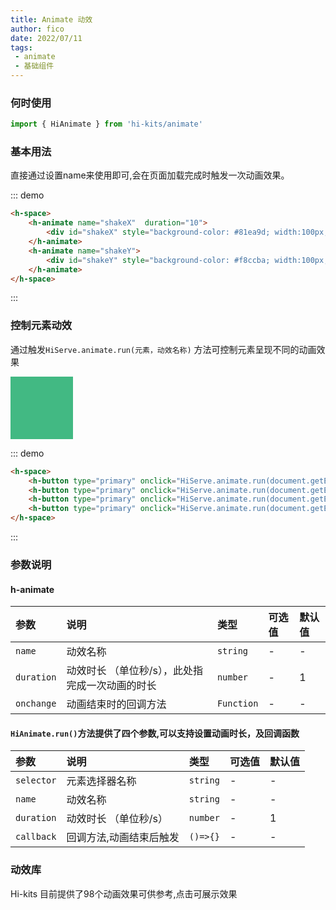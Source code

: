 ```yaml
---
title: Animate 动效
author: fico
date: 2022/07/11
tags:
 - animate
 - 基础组件
---
```


### 何时使用
```ts
import { HiAnimate } from 'hi-kits/animate'
```
### 基本用法
直接通过设置name来使用即可,会在页面加载完成时触发一次动画效果。

::: demo
```html
<h-space>
    <h-animate name="shakeX"  duration="10">
        <div id="shakeX" style="background-color: #81ea9d; width:100px; height:100px; color: #fff;text-align:center;line-height: 100px;" onclick=" HiServe.animate.run(document.getElementById('shakeX'), 'shakeX')">左右晃动</div>
    </h-animate>
    <h-animate name="shakeY">
        <div id="shakeY" style="background-color: #f8ccba; width:100px; height:100px;  color: #fff;text-align:center;line-height: 100px;" onclick=" HiServe.animate.run(document.getElementById('shakeY'), 'shakeY')">上下晃动</div>
    </h-animate>
</h-space>

```
:::
### 控制元素动效

通过触发`HiServe.animate.run(元素，动效名称)` 方法可控制元素呈现不同的动画效果
<div id="AnimateBox" style="background-color: #42b983; width:100px; height:100px"></div>

::: demo
```html
<h-space>
    <h-button type="primary" onclick="HiServe.animate.run(document.getElementById('AnimateBox'), 'bounce')">bounce</h-button>
    <h-button type="primary" onclick="HiServe.animate.run(document.getElementById('AnimateBox'), 'flash')">flash</h-button>
    <h-button type="primary" onclick="HiServe.animate.run(document.getElementById('AnimateBox'), 'headShake')">headShake</h-button>
    <h-button type="primary" onclick="HiServe.animate.run(document.getElementById('AnimateBox'), 'heartBeat',10)">heartBeat</h-button>
</h-space>

```
:::
### 参数说明

#### h-animate
|参数|说明|类型|可选值|默认值
|:--|:--|:--|:-----|:---
| `name` | 动效名称 | `string` | - | -
| `duration` | 动效时长 （单位秒/s），此处指完成一次动画的时长 | `number` | - | 1
| `onchange` | 动画结束时的回调方法 | `Function` | - | -


#### `HiAnimate.run()`方法提供了四个参数,可以支持设置动画时长，及回调函数

|参数|说明|类型|可选值|默认值
|:--|:--|:--|:-----|:---
| `selector` | 元素选择器名称 | `string` | - | -
| `name` | 动效名称 | `string` | - | -
| `duration` | 动效时长 （单位秒/s） | `number` | - | 1
| `callback` | 回调方法,动画结束后触发 | `()=>{}` | - | -  | -

### 动效库
Hi-kits 目前提供了98个动画效果可供参考,点击可展示效果

<activeList />

